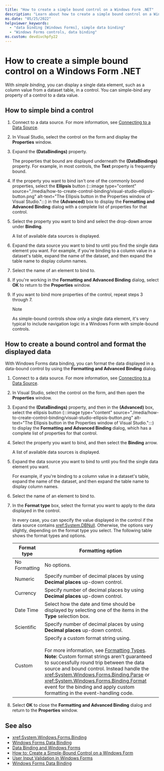 ```yaml
---
title: "How to create a simple bound control on a Windows Form .NET"
description: "Learn about how to create a simple bound control on a Windows Form .NET."
ms.date: "05/25/2022"
helpviewer_keywords:
  - "data binding [Windows Forms], simple data binding"
  - "Windows Forms controls, data binding"
ms.custom: devdivchpfy22
---
```


# How to create a simple bound control on a Windows Form .NET

With *simple binding*, you can display a single data element, such as a column value from a dataset table, in a control. You can simple-bind any property of a control to a data value.

## How to simple bind a control

01. Connect to a data source. For more information, see [Connecting to a Data Source](/dotnet/framework/data/adonet/connecting-to-a-data-source).

01. In Visual Studio, select the control on the form and display the **Properties** window.

01. Expand the **(DataBindings)** property.

     The properties that bound are displayed underneath the **(DataBindings)** property. For example, in most controls, the **Text** property is frequently bound.

01. If the property you want to bind isn't one of the commonly bound properties, select the **Ellipsis** button (:::image type="content" source="./media/how-to-create-control-binding/visual-studio-ellipsis-button.png" alt-text="The Ellipsis button in the Properties window of Visual Studio.":::) in the **(Advanced)** box to display the **Formatting and Advanced Binding** dialog with a complete list of properties for that control.

01. Select the property you want to bind and select the drop-down arrow under **Binding**.

     A list of available data sources is displayed.

01. Expand the data source you want to bind to until you find the single data element you want. For example, if you're binding to a column value in a dataset's table, expand the name of the dataset, and then expand the table name to display column names.

01. Select the name of an element to bind to.

01. If you're working in the **Formatting and Advanced Binding** dialog, select **OK** to return to the **Properties** window.

01. If you want to bind more properties of the control, repeat steps 3 through 7.

    > [!NOTE]
    > As simple-bound controls show only a single data element, it's very typical to include navigation logic in a Windows Form with simple-bound controls.

## How to create a bound control and format the displayed data

With Windows Forms data binding, you can format the data displayed in a data-bound control by using the **Formatting and Advanced Binding** dialog.

01. Connect to a data source. For more information, see [Connecting to a Data Source](/dotnet/framework/data/adonet/connecting-to-a-data-source).

01. In Visual Studio, select the control on the form, and then open the **Properties** window.

01. Expand the **(DataBindings)** property, and then in the **(Advanced)** box, select the ellipsis button (:::image type="content" source="./media/how-to-create-control-binding/visual-studio-ellipsis-button.png" alt-text="The Ellipsis button in the Properties window of Visual Studio.":::) to display the **Formatting and Advanced Binding** dialog, which has a complete list of properties for that control.

01. Select the property you want to bind, and then select the **Binding** arrow.

     A list of available data sources is displayed.

01. Expand the data source you want to bind to until you find the single data element you want.

     For example, if you're binding to a column value in a dataset's table, expand the name of the dataset, and then expand the table name to display column names.

01. Select the name of an element to bind to.

01. In the **Format type** box, select the format you want to apply to the data displayed in the control.

     In every case, you can specify the value displayed in the control if the data source contains <xref:System.DBNull>. Otherwise, the options vary slightly, depending on the format type you select. The following table shows the format types and options.

    |Format type|Formatting option|
    |-----------------|-----------------------|
    |No Formatting|No options.|
    |Numeric|Specify number of decimal places by using **Decimal places** up-down control.|
    |Currency|Specify number of decimal places by using **Decimal places** up-down control.|
    |Date Time|Select how the date and time should be displayed by selecting one of the items in the **Type** selection box.|
    |Scientific|Specify number of decimal places by using **Decimal places** up-down control.|
    |Custom|Specify a custom format string using.<br /><br /> For more information, see [Formatting Types](/dotnet/standard/base-types/formatting-types). **Note:**  Custom format strings aren't guaranteed to successfully round trip between the data source and bound control. Instead handle the <xref:System.Windows.Forms.Binding.Parse> or <xref:System.Windows.Forms.Binding.Format> event for the binding and apply custom formatting in the event-handling code.|

01. Select **OK** to close the **Formatting and Advanced Binding** dialog and return to the **Properties** window.

## See also

- <xref:System.Windows.Forms.Binding>
- [Windows Forms Data Binding](/dotnet/desktop/winforms/windows-forms-data-binding?view=netframeworkdesktop-4.8&preserve-view=true)
- [Data Binding and Windows Forms](/dotnet/desktop/winforms/data-binding-and-windows-forms?view=netframeworkdesktop-4.8&preserve-view=true)
- [How to: Create a Simple-Bound Control on a Windows Form](/dotnet/desktop/winforms/how-to-create-a-simple-bound-control-on-a-windows-form?view=netframeworkdesktop-4.8&preserve-view=true)
- [User Input Validation in Windows Forms](/dotnet/desktop/winforms/user-input-validation-in-windows-forms?view=netframeworkdesktop-4.8&preserve-view=true)
- [Windows Forms Data Binding](/dotnet/desktop/winforms/windows-forms-data-binding?view=netframeworkdesktop-4.8&preserve-view=true)
